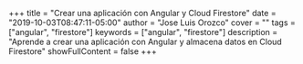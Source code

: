 +++
title = "Crear una aplicación con Angular y Cloud Firestore"
date = "2019-10-03T08:47:11-05:00"
author = "Jose Luis Orozco"
cover = ""
tags = ["angular", "firestore"]
keywords = ["angular", "firestore"]
description = "Aprende a crear una aplicación con Angular y almacena datos en Cloud Firestore"
showFullContent = false
+++
